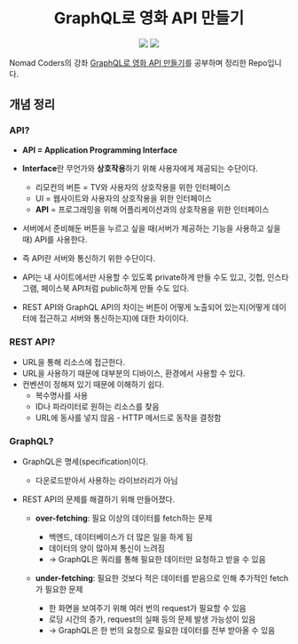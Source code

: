 <h1 align="center">GraphQL로 영화 API 만들기</h1>

<p align="center">
<img src="https://img.shields.io/badge/-GraphQL-brightgreen" />
<img src="https://img.shields.io/badge/-Apollo Server-brightgreen" />
</p>

Nomad Coders의 강좌 [GraphQL로 영화 API 만들기](https://nomadcoders.co/graphql-for-beginners)를 공부하며 정리한 Repo입니다.

## 개념 정리

### API?

- **API = Application Programming Interface**

- **Interface**란 무언가와 **상호작용**하기 위해 사용자에게 제공되는 수단이다.
  - 리모컨의 버튼 = TV와 사용자의 상호작용을 위한 인터페이스
  - UI = 웹사이트와 사용자의 상호작용을 위한 인터페이스
  - **API** = 프로그래밍을 위해 어플리케이션과의 상호작용을 위한 인터페이스
- 서버에서 준비해둔 버튼을 누르고 싶을 때(서버가 제공하는 기능을 사용하고 싶을 때) API를 사용한다.
- 즉 API란 서버와 통신하기 위한 수단이다.
- API는 내 사이트에서만 사용할 수 있도록 private하게 만들 수도 있고, 깃헙, 인스타그램, 페이스북 API처럼 public하게 만들 수도 있다.
- REST API와 GraphQL API의 차이는 버튼이 어떻게 노출되어 있는지(어떻게 데이터에 접근하고 서버와 통신하는지)에 대한 차이이다.

### REST API?

- URL을 통해 리소스에 접근한다.
- URL을 사용하기 때문에 대부분의 디바이스, 환경에서 사용할 수 있다.
- 컨벤션이 정해져 있기 때문에 이해하기 쉽다.
  - 복수명사를 사용
  - ID나 파라미터로 원하는 리소스를 찾음
  - URL에 동사를 넣지 않음 - HTTP 메서드로 동작을 결정함

### GraphQL?

- GraphQL은 명세(specification)이다.
  - 다운로드받아서 사용하는 라이브러리가 아님

- REST API의 문제를 해결하기 위해 만들어졌다.

  - **over-fetching**: 필요 이상의 데이터를 fetch하는 문제
    - 백엔드, 데이터베이스가 더 많은 일을 하게 됨
    - 데이터의 양이 많아져 통신이 느려짐
    - → GraphQL은 쿼리를 통해 필요한 데이터만 요청하고 받을 수 있음

  - **under-fetching**: 필요한 것보다 적은 데이터를 받음으로 인해 추가적인 fetch가 필요한 문제
    - 한 화면을 보여주기 위해 여러 번의 request가 필요할 수 있음
    - 로딩 시간의 증가, request의 실패 등의 문제 발생 가능성이 있음
    - → GraphQL은 한 번의 요청으로 필요한 데이터를 전부 받아올 수 있음

